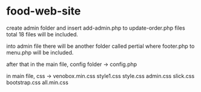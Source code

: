 # food-web-site
create admin folder and insert 
add-admin.php to update-order.php files total 18 files will be included.

into admin file there will be another folder called pertial
where 
footer.php to menu.php will be included.

after that in the main file,
config folder -> config.php

in main file,
css -> venobox.min.css
       style1.css
       style.css
       admin.css
       slick.css
       bootstrap.css
       all.min.css


       
